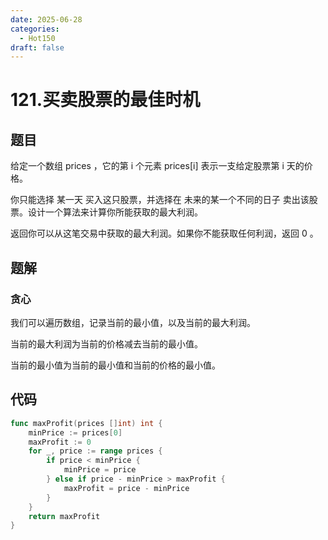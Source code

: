 ```yaml
---
date: 2025-06-28
categories:
  - Hot150
draft: false
---
```


# 121.买卖股票的最佳时机

## 题目

给定一个数组 prices ，它的第 i 个元素 prices[i] 表示一支给定股票第 i 天的价格。

你只能选择 某一天 买入这只股票，并选择在 未来的某一个不同的日子 卖出该股票。设计一个算法来计算你所能获取的最大利润。

返回你可以从这笔交易中获取的最大利润。如果你不能获取任何利润，返回 0 。

<!-- more -->

## 题解
### 贪心

我们可以遍历数组，记录当前的最小值，以及当前的最大利润。

当前的最大利润为当前的价格减去当前的最小值。

当前的最小值为当前的最小值和当前的价格的最小值。



## 代码

```go
func maxProfit(prices []int) int {
    minPrice := prices[0]
    maxProfit := 0
    for _, price := range prices {
        if price < minPrice {
            minPrice = price
        } else if price - minPrice > maxProfit {
            maxProfit = price - minPrice
        }
    }
    return maxProfit
}
```

